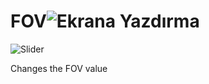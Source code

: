 # FOV![Ekrana Yazdırma](https://user-images.githubusercontent.com/59826343/168438187-7bfa230f-0fec-406f-b32e-9ecc8821b44f.PNG)
![Slider](https://user-images.githubusercontent.com/59826343/168438196-cc631857-5d70-43e0-be7e-68708a7345c2.PNG)


Changes the FOV value
